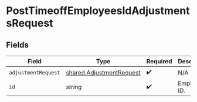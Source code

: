 # PostTimeoffEmployeesIdAdjustmentsRequest


## Fields

| Field                                                                       | Type                                                                        | Required                                                                    | Description                                                                 |
| --------------------------------------------------------------------------- | --------------------------------------------------------------------------- | --------------------------------------------------------------------------- | --------------------------------------------------------------------------- |
| `adjustmentRequest`                                                         | [shared.AdjustmentRequest](../../../sdk/models/shared/adjustmentrequest.md) | :heavy_check_mark:                                                          | N/A                                                                         |
| `id`                                                                        | *string*                                                                    | :heavy_check_mark:                                                          | Employee ID.                                                                |